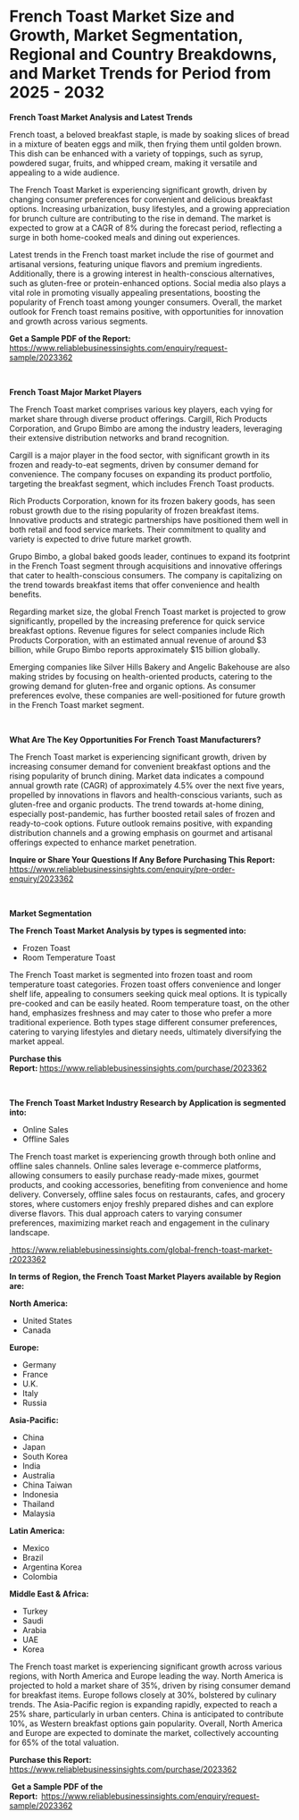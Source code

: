 <p><h1>French Toast Market Size and Growth, Market Segmentation, Regional and Country Breakdowns, and Market Trends for Period from 2025 -  2032</h1></p><p><strong>French Toast Market Analysis and Latest Trends</strong></p>
<p><p>French toast, a beloved breakfast staple, is made by soaking slices of bread in a mixture of beaten eggs and milk, then frying them until golden brown. This dish can be enhanced with a variety of toppings, such as syrup, powdered sugar, fruits, and whipped cream, making it versatile and appealing to a wide audience.</p><p>The French Toast Market is experiencing significant growth, driven by changing consumer preferences for convenient and delicious breakfast options. Increasing urbanization, busy lifestyles, and a growing appreciation for brunch culture are contributing to the rise in demand. The market is expected to grow at a CAGR of 8% during the forecast period, reflecting a surge in both home-cooked meals and dining out experiences.</p><p>Latest trends in the French toast market include the rise of gourmet and artisanal versions, featuring unique flavors and premium ingredients. Additionally, there is a growing interest in health-conscious alternatives, such as gluten-free or protein-enhanced options. Social media also plays a vital role in promoting visually appealing presentations, boosting the popularity of French toast among younger consumers. Overall, the market outlook for French toast remains positive, with opportunities for innovation and growth across various segments.</p></p>
<p><strong>Get a Sample PDF of the Report:&nbsp;</strong> <a href="https://www.reliablebusinessinsights.com/enquiry/request-sample/2023362?utm_campaign=3175&utm_medium=2&utm_source=Github&utm_content=ia&utm_term=16042025&utm_id=french-toast">https://www.reliablebusinessinsights.com/enquiry/request-sample/2023362</a></p>
<p>&nbsp;</p>
<p><strong>French Toast Major Market Players</strong></p>
<p><p>The French Toast market comprises various key players, each vying for market share through diverse product offerings. Cargill, Rich Products Corporation, and Grupo Bimbo are among the industry leaders, leveraging their extensive distribution networks and brand recognition.</p><p>Cargill is a major player in the food sector, with significant growth in its frozen and ready-to-eat segments, driven by consumer demand for convenience. The company focuses on expanding its product portfolio, targeting the breakfast segment, which includes French Toast products. </p><p>Rich Products Corporation, known for its frozen bakery goods, has seen robust growth due to the rising popularity of frozen breakfast items. Innovative products and strategic partnerships have positioned them well in both retail and food service markets. Their commitment to quality and variety is expected to drive future market growth.</p><p>Grupo Bimbo, a global baked goods leader, continues to expand its footprint in the French Toast segment through acquisitions and innovative offerings that cater to health-conscious consumers. The company is capitalizing on the trend towards breakfast items that offer convenience and health benefits.</p><p>Regarding market size, the global French Toast market is projected to grow significantly, propelled by the increasing preference for quick service breakfast options. Revenue figures for select companies include Rich Products Corporation, with an estimated annual revenue of around $3 billion, while Grupo Bimbo reports approximately $15 billion globally.</p><p>Emerging companies like Silver Hills Bakery and Angelic Bakehouse are also making strides by focusing on health-oriented products, catering to the growing demand for gluten-free and organic options. As consumer preferences evolve, these companies are well-positioned for future growth in the French Toast market segment.</p></p>
<p>&nbsp;</p>
<p><strong>What Are The Key Opportunities For French Toast Manufacturers?</strong></p>
<p><p>The French Toast market is experiencing significant growth, driven by increasing consumer demand for convenient breakfast options and the rising popularity of brunch dining. Market data indicates a compound annual growth rate (CAGR) of approximately 4.5% over the next five years, propelled by innovations in flavors and health-conscious variants, such as gluten-free and organic products. The trend towards at-home dining, especially post-pandemic, has further boosted retail sales of frozen and ready-to-cook options. Future outlook remains positive, with expanding distribution channels and a growing emphasis on gourmet and artisanal offerings expected to enhance market penetration.</p></p>
<p><strong>Inquire or Share Your Questions If Any Before Purchasing This Report:</strong> <a href="https://www.reliablebusinessinsights.com/enquiry/pre-order-enquiry/2023362?utm_campaign=3175&utm_medium=2&utm_source=Github&utm_content=ia&utm_term=16042025&utm_id=french-toast">https://www.reliablebusinessinsights.com/enquiry/pre-order-enquiry/2023362</a></p>
<p>&nbsp;</p>
<p><strong>Market Segmentation</strong></p>
<p><strong>The French Toast Market Analysis by types is segmented into:</strong></p>
<p><ul><li>Frozen Toast</li><li>Room Temperature Toast</li></ul></p>
<p><p>The French Toast market is segmented into frozen toast and room temperature toast categories. Frozen toast offers convenience and longer shelf life, appealing to consumers seeking quick meal options. It is typically pre-cooked and can be easily heated. Room temperature toast, on the other hand, emphasizes freshness and may cater to those who prefer a more traditional experience. Both types stage different consumer preferences, catering to varying lifestyles and dietary needs, ultimately diversifying the market appeal.</p></p>
<p><strong>Purchase this Report:&nbsp;</strong><a href="https://www.reliablebusinessinsights.com/purchase/2023362?utm_campaign=3175&utm_medium=2&utm_source=Github&utm_content=ia&utm_term=16042025&utm_id=french-toast">https://www.reliablebusinessinsights.com/purchase/2023362</a></p>
<p>&nbsp;</p>
<p><strong>The French Toast Market Industry Research by Application is segmented into:</strong></p>
<p><ul><li>Online Sales</li><li>Offline Sales</li></ul></p>
<p><p>The French toast market is experiencing growth through both online and offline sales channels. Online sales leverage e-commerce platforms, allowing consumers to easily purchase ready-made mixes, gourmet products, and cooking accessories, benefiting from convenience and home delivery. Conversely, offline sales focus on restaurants, cafes, and grocery stores, where customers enjoy freshly prepared dishes and can explore diverse flavors. This dual approach caters to varying consumer preferences, maximizing market reach and engagement in the culinary landscape.</p></p>
<p><a href="https://www.reliablebusinessinsights.com/global-french-toast-market-r2023362?utm_campaign=3175&utm_medium=2&utm_source=Github&utm_content=ia&utm_term=16042025&utm_id=french-toast">&nbsp;https://www.reliablebusinessinsights.com/global-french-toast-market-r2023362</a></p>
<p><strong>In terms of Region, the French Toast Market Players available by Region are:</strong></p>
<p>
    <p> <strong> North America: </strong>
        <ul>
            <li>United States</li>
            <li>Canada</li>
        </ul>
        </p> 
    <p> <strong> Europe: </strong>
        <ul>
            <li>Germany</li>
            <li>France</li>
            <li>U.K.</li>
            <li>Italy</li>
            <li>Russia</li>
        </ul>
        </p> 
    <p> <strong> Asia-Pacific: </strong>
        <ul>
            <li>China</li>
            <li>Japan</li>
            <li>South Korea</li>
            <li>India</li>
            <li>Australia</li>
            <li>China Taiwan</li>
            <li>Indonesia</li>
            <li>Thailand</li>
            <li>Malaysia</li>
        </ul>
        </p> 
    <p> <strong> Latin America: </strong>
        <ul>
            <li>Mexico</li>
            <li>Brazil</li>
            <li>Argentina Korea</li>
            <li>Colombia</li>
        </ul>
        </p> 
    <p> <strong> Middle East & Africa: </strong>
        <ul>
            <li>Turkey</li>
            <li>Saudi</li>
            <li>Arabia</li>
            <li>UAE</li>
            <li>Korea</li>
        </ul>
    </p>
    </p>
<p><p>The French toast market is experiencing significant growth across various regions, with North America and Europe leading the way. North America is projected to hold a market share of 35%, driven by rising consumer demand for breakfast items. Europe follows closely at 30%, bolstered by culinary trends. The Asia-Pacific region is expanding rapidly, expected to reach a 25% share, particularly in urban centers. China is anticipated to contribute 10%, as Western breakfast options gain popularity. Overall, North America and Europe are expected to dominate the market, collectively accounting for 65% of the total valuation.</p></p>
<p><strong>Purchase this Report: </strong><a href="https://www.reliablebusinessinsights.com/purchase/2023362?utm_campaign=3175&utm_medium=2&utm_source=Github&utm_content=ia&utm_term=16042025&utm_id=french-toast">https://www.reliablebusinessinsights.com/purchase/2023362</a></p>
<p>&nbsp;<strong>Get a Sample PDF of the Report:&nbsp;&nbsp;</strong><a href="https://www.reliablebusinessinsights.com/enquiry/request-sample/2023362?utm_campaign=3175&utm_medium=2&utm_source=Github&utm_content=ia&utm_term=16042025&utm_id=french-toast">https://www.reliablebusinessinsights.com/enquiry/request-sample/2023362</a></p>
<p><strong></strong></p>
<p><p></p><p></p><p></p></p>